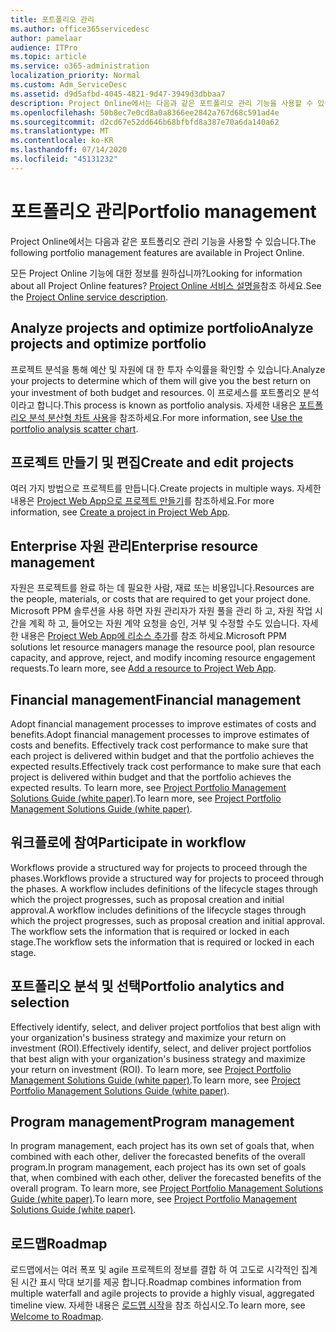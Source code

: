 ```yaml
---
title: 포트폴리오 관리
ms.author: office365servicedesc
author: pamelaar
audience: ITPro
ms.topic: article
ms.service: o365-administration
localization_priority: Normal
ms.custom: Adm_ServiceDesc
ms.assetid: d9d5afbd-4045-4821-9d47-3949d3dbbaa7
description: Project Online에서는 다음과 같은 포트폴리오 관리 기능을 사용할 수 있습니다.
ms.openlocfilehash: 50b8ec7e0cd8a0a8366ee2842a767d68c591ad4e
ms.sourcegitcommit: d2cd67e52dd646b68bfbfd8a387e70a6da140a62
ms.translationtype: MT
ms.contentlocale: ko-KR
ms.lasthandoff: 07/14/2020
ms.locfileid: "45131232"
---
```

# <a name="portfolio-management"></a><span data-ttu-id="46441-103">포트폴리오 관리</span><span class="sxs-lookup"><span data-stu-id="46441-103">Portfolio management</span></span>

<span data-ttu-id="46441-104">Project Online에서는 다음과 같은 포트폴리오 관리 기능을 사용할 수 있습니다.</span><span class="sxs-lookup"><span data-stu-id="46441-104">The following portfolio management features are available in Project Online.</span></span>
  
<span data-ttu-id="46441-105">모든 Project Online 기능에 대한 정보를 원하십니까?</span><span class="sxs-lookup"><span data-stu-id="46441-105">Looking for information about all Project Online features?</span></span> <span data-ttu-id="46441-106">[Project Online 서비스 설명을](project-online-service-description.md)참조 하세요.</span><span class="sxs-lookup"><span data-stu-id="46441-106">See the [Project Online service description](project-online-service-description.md).</span></span>
  
## <a name="analyze-projects-and-optimize-portfolio"></a><span data-ttu-id="46441-107">Analyze projects and optimize portfolio</span><span class="sxs-lookup"><span data-stu-id="46441-107">Analyze projects and optimize portfolio</span></span>

<span data-ttu-id="46441-108">프로젝트 분석을 통해 예산 및 자원에 대 한 투자 수익률을 확인할 수 있습니다.</span><span class="sxs-lookup"><span data-stu-id="46441-108">Analyze your projects to determine which of them will give you the best return on your investment of both budget and resources.</span></span> <span data-ttu-id="46441-109">이 프로세스를 포트폴리오 분석이라고 합니다.</span><span class="sxs-lookup"><span data-stu-id="46441-109">This process is known as portfolio analysis.</span></span> <span data-ttu-id="46441-110">자세한 내용은 [포트폴리오 분석 분산형 차트 사용](https://go.microsoft.com/fwlink/?LinkID=823665&amp;clcid=0x409)을 참조하세요.</span><span class="sxs-lookup"><span data-stu-id="46441-110">For more information, see [Use the portfolio analysis scatter chart](https://go.microsoft.com/fwlink/?LinkID=823665&amp;clcid=0x409).</span></span>
  
## <a name="create-and-edit-projects"></a><span data-ttu-id="46441-111">프로젝트 만들기 및 편집</span><span class="sxs-lookup"><span data-stu-id="46441-111">Create and edit projects</span></span>

<span data-ttu-id="46441-112">여러 가지 방법으로 프로젝트를 만듭니다.</span><span class="sxs-lookup"><span data-stu-id="46441-112">Create projects in multiple ways.</span></span> <span data-ttu-id="46441-113">자세한 내용은 [Project Web App으로 프로젝트 만들기](https://go.microsoft.com/fwlink/?LinkID=746895&amp;clcid=0x409)를 참조하세요.</span><span class="sxs-lookup"><span data-stu-id="46441-113">For more information, see [Create a project in Project Web App](https://go.microsoft.com/fwlink/?LinkID=746895&amp;clcid=0x409).</span></span>
  
## <a name="enterprise-resource-management"></a><span data-ttu-id="46441-114">Enterprise 자원 관리</span><span class="sxs-lookup"><span data-stu-id="46441-114">Enterprise resource management</span></span>

<span data-ttu-id="46441-115">자원은 프로젝트를 완료 하는 데 필요한 사람, 재료 또는 비용입니다.</span><span class="sxs-lookup"><span data-stu-id="46441-115">Resources are the people, materials, or costs that are required to get your project done.</span></span> <span data-ttu-id="46441-116">Microsoft PPM 솔루션을 사용 하면 자원 관리자가 자원 풀을 관리 하 고, 자원 작업 시간을 계획 하 고, 들어오는 자원 계약 요청을 승인, 거부 및 수정할 수도 있습니다. 자세한 내용은 [Project Web App에 리소스 추가](https://go.microsoft.com/fwlink/p/?LinkId=271320)를 참조 하세요.</span><span class="sxs-lookup"><span data-stu-id="46441-116">Microsoft PPM solutions let resource managers manage the resource pool, plan resource capacity, and approve, reject, and modify incoming resource engagement requests.To learn more, see [Add a resource to Project Web App](https://go.microsoft.com/fwlink/p/?LinkId=271320).</span></span>
  
## <a name="financial-management"></a><span data-ttu-id="46441-117">Financial management</span><span class="sxs-lookup"><span data-stu-id="46441-117">Financial management</span></span>

<span data-ttu-id="46441-118">Adopt financial management processes to improve estimates of costs and benefits.</span><span class="sxs-lookup"><span data-stu-id="46441-118">Adopt financial management processes to improve estimates of costs and benefits.</span></span> <span data-ttu-id="46441-119">Effectively track cost performance to make sure that each project is delivered within budget and that the portfolio achieves the expected results.</span><span class="sxs-lookup"><span data-stu-id="46441-119">Effectively track cost performance to make sure that each project is delivered within budget and that the portfolio achieves the expected results.</span></span> <span data-ttu-id="46441-120">To learn more, see [Project Portfolio Management Solutions Guide (white paper)](https://go.microsoft.com/fwlink/p/?LinkId=402633).</span><span class="sxs-lookup"><span data-stu-id="46441-120">To learn more, see [Project Portfolio Management Solutions Guide (white paper)](https://go.microsoft.com/fwlink/p/?LinkId=402633).</span></span>
  
## <a name="participate-in-workflow"></a><span data-ttu-id="46441-121">워크플로에 참여</span><span class="sxs-lookup"><span data-stu-id="46441-121">Participate in workflow</span></span>

<span data-ttu-id="46441-122">Workflows provide a structured way for projects to proceed through the phases.</span><span class="sxs-lookup"><span data-stu-id="46441-122">Workflows provide a structured way for projects to proceed through the phases.</span></span> <span data-ttu-id="46441-123">A workflow includes definitions of the lifecycle stages through which the project progresses, such as proposal creation and initial approval.</span><span class="sxs-lookup"><span data-stu-id="46441-123">A workflow includes definitions of the lifecycle stages through which the project progresses, such as proposal creation and initial approval.</span></span> <span data-ttu-id="46441-124">The workflow sets the information that is required or locked in each stage.</span><span class="sxs-lookup"><span data-stu-id="46441-124">The workflow sets the information that is required or locked in each stage.</span></span>
  
## <a name="portfolio-analytics-and-selection"></a><span data-ttu-id="46441-125">포트폴리오 분석 및 선택</span><span class="sxs-lookup"><span data-stu-id="46441-125">Portfolio analytics and selection</span></span>

<span data-ttu-id="46441-126">Effectively identify, select, and deliver project portfolios that best align with your organization's business strategy and maximize your return on investment (ROI).</span><span class="sxs-lookup"><span data-stu-id="46441-126">Effectively identify, select, and deliver project portfolios that best align with your organization's business strategy and maximize your return on investment (ROI).</span></span> <span data-ttu-id="46441-127">To learn more, see [Project Portfolio Management Solutions Guide (white paper)](https://go.microsoft.com/fwlink/p/?LinkId=402633).</span><span class="sxs-lookup"><span data-stu-id="46441-127">To learn more, see [Project Portfolio Management Solutions Guide (white paper)](https://go.microsoft.com/fwlink/p/?LinkId=402633).</span></span>
  
## <a name="program-management"></a><span data-ttu-id="46441-128">Program management</span><span class="sxs-lookup"><span data-stu-id="46441-128">Program management</span></span>

<span data-ttu-id="46441-129">In program management, each project has its own set of goals that, when combined with each other, deliver the forecasted benefits of the overall program.</span><span class="sxs-lookup"><span data-stu-id="46441-129">In program management, each project has its own set of goals that, when combined with each other, deliver the forecasted benefits of the overall program.</span></span> <span data-ttu-id="46441-130">To learn more, see [Project Portfolio Management Solutions Guide (white paper)](https://go.microsoft.com/fwlink/p/?LinkId=402633).</span><span class="sxs-lookup"><span data-stu-id="46441-130">To learn more, see [Project Portfolio Management Solutions Guide (white paper)](https://go.microsoft.com/fwlink/p/?LinkId=402633).</span></span>
  
## <a name="roadmap"></a><span data-ttu-id="46441-131">로드맵</span><span class="sxs-lookup"><span data-stu-id="46441-131">Roadmap</span></span>

<span data-ttu-id="46441-132">로드맵에서는 여러 폭포 및 agile 프로젝트의 정보를 결합 하 여 고도로 시각적인 집계 된 시간 표시 막대 보기를 제공 합니다.</span><span class="sxs-lookup"><span data-stu-id="46441-132">Roadmap combines information from multiple waterfall and agile projects to provide a highly visual, aggregated timeline view.</span></span> <span data-ttu-id="46441-133">자세한 내용은 [로드맵 시작](https://support.office.com/article/video-welcome-to-roadmap-57764149-51b8-468f-a50d-9ea6a4fd835a)을 참조 하십시오.</span><span class="sxs-lookup"><span data-stu-id="46441-133">To learn more, see [Welcome to Roadmap](https://support.office.com/article/video-welcome-to-roadmap-57764149-51b8-468f-a50d-9ea6a4fd835a).</span></span>


